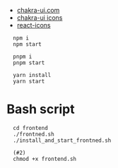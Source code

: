 - [chakra-ui.com](https://chakra-ui.com)
- [chakra-ui icons](https://chakra-ui.com/docs/components/icon)
- [react-icons](https://react-icons.github.io/react-icons/)

```shell
  npm i
  npm start
```
```shell
  pnpm i
  pnpm start
```
```shell
  yarn install
  yarn start
```

# Bash script
```shell
  cd frontend 
  ./frontned.sh
  ./install_and_start_frontned.sh

  (#2)
  chmod +x frontend.sh
```

